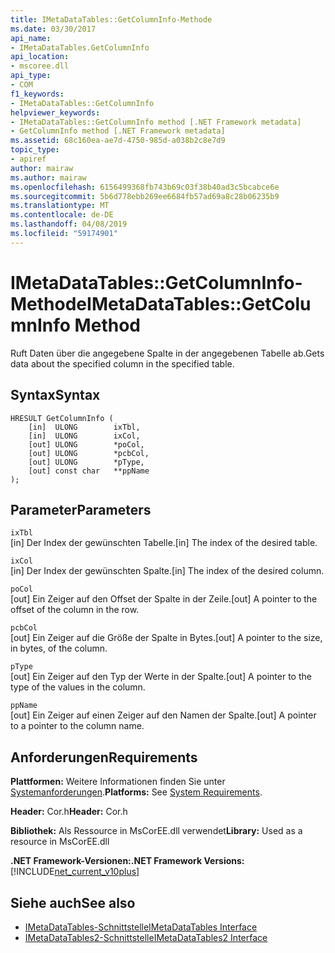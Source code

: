 ```yaml
---
title: IMetaDataTables::GetColumnInfo-Methode
ms.date: 03/30/2017
api_name:
- IMetaDataTables.GetColumnInfo
api_location:
- mscoree.dll
api_type:
- COM
f1_keywords:
- IMetaDataTables::GetColumnInfo
helpviewer_keywords:
- IMetaDataTables::GetColumnInfo method [.NET Framework metadata]
- GetColumnInfo method [.NET Framework metadata]
ms.assetid: 68c160ea-ae7d-4750-985d-a038b2c8e7d9
topic_type:
- apiref
author: mairaw
ms.author: mairaw
ms.openlocfilehash: 6156499368fb743b69c03f38b40ad3c5bcabce6e
ms.sourcegitcommit: 5b6d778ebb269ee6684fb57ad69a8c28b06235b9
ms.translationtype: MT
ms.contentlocale: de-DE
ms.lasthandoff: 04/08/2019
ms.locfileid: "59174901"
---
```

# <a name="imetadatatablesgetcolumninfo-method"></a><span data-ttu-id="647f4-102">IMetaDataTables::GetColumnInfo-Methode</span><span class="sxs-lookup"><span data-stu-id="647f4-102">IMetaDataTables::GetColumnInfo Method</span></span>
<span data-ttu-id="647f4-103">Ruft Daten über die angegebene Spalte in der angegebenen Tabelle ab.</span><span class="sxs-lookup"><span data-stu-id="647f4-103">Gets data about the specified column in the specified table.</span></span>  
  
## <a name="syntax"></a><span data-ttu-id="647f4-104">Syntax</span><span class="sxs-lookup"><span data-stu-id="647f4-104">Syntax</span></span>  
  
```  
HRESULT GetColumnInfo (   
    [in]  ULONG        ixTbl,  
    [in]  ULONG        ixCol,  
    [out] ULONG        *poCol,  
    [out] ULONG        *pcbCol,  
    [out] ULONG        *pType,  
    [out] const char   **ppName  
);  
```  
  
## <a name="parameters"></a><span data-ttu-id="647f4-105">Parameter</span><span class="sxs-lookup"><span data-stu-id="647f4-105">Parameters</span></span>  
 `ixTbl`  
 <span data-ttu-id="647f4-106">[in] Der Index der gewünschten Tabelle.</span><span class="sxs-lookup"><span data-stu-id="647f4-106">[in] The index of the desired table.</span></span>  
  
 `ixCol`  
 <span data-ttu-id="647f4-107">[in] Der Index der gewünschten Spalte.</span><span class="sxs-lookup"><span data-stu-id="647f4-107">[in] The index of the desired column.</span></span>  
  
 `poCol`  
 <span data-ttu-id="647f4-108">[out] Ein Zeiger auf den Offset der Spalte in der Zeile.</span><span class="sxs-lookup"><span data-stu-id="647f4-108">[out] A pointer to the offset of the column in the row.</span></span>  
  
 `pcbCol`  
 <span data-ttu-id="647f4-109">[out] Ein Zeiger auf die Größe der Spalte in Bytes.</span><span class="sxs-lookup"><span data-stu-id="647f4-109">[out] A pointer to the size, in bytes, of the column.</span></span>  
  
 `pType`  
 <span data-ttu-id="647f4-110">[out] Ein Zeiger auf den Typ der Werte in der Spalte.</span><span class="sxs-lookup"><span data-stu-id="647f4-110">[out] A pointer to the type of the values in the column.</span></span>  
  
 `ppName`  
 <span data-ttu-id="647f4-111">[out] Ein Zeiger auf einen Zeiger auf den Namen der Spalte.</span><span class="sxs-lookup"><span data-stu-id="647f4-111">[out] A pointer to a pointer to the column name.</span></span>  
  
## <a name="requirements"></a><span data-ttu-id="647f4-112">Anforderungen</span><span class="sxs-lookup"><span data-stu-id="647f4-112">Requirements</span></span>  
 <span data-ttu-id="647f4-113">**Plattformen:** Weitere Informationen finden Sie unter [Systemanforderungen](../../../../docs/framework/get-started/system-requirements.md).</span><span class="sxs-lookup"><span data-stu-id="647f4-113">**Platforms:** See [System Requirements](../../../../docs/framework/get-started/system-requirements.md).</span></span>  
  
 <span data-ttu-id="647f4-114">**Header:** Cor.h</span><span class="sxs-lookup"><span data-stu-id="647f4-114">**Header:** Cor.h</span></span>  
  
 <span data-ttu-id="647f4-115">**Bibliothek:** Als Ressource in MsCorEE.dll verwendet</span><span class="sxs-lookup"><span data-stu-id="647f4-115">**Library:** Used as a resource in MsCorEE.dll</span></span>  
  
 **<span data-ttu-id="647f4-116">.NET Framework-Versionen:</span><span class="sxs-lookup"><span data-stu-id="647f4-116">.NET Framework Versions:</span></span>** [!INCLUDE[net_current_v10plus](../../../../includes/net-current-v10plus-md.md)]  
  
## <a name="see-also"></a><span data-ttu-id="647f4-117">Siehe auch</span><span class="sxs-lookup"><span data-stu-id="647f4-117">See also</span></span>

- [<span data-ttu-id="647f4-118">IMetaDataTables-Schnittstelle</span><span class="sxs-lookup"><span data-stu-id="647f4-118">IMetaDataTables Interface</span></span>](../../../../docs/framework/unmanaged-api/metadata/imetadatatables-interface.md)
- [<span data-ttu-id="647f4-119">IMetaDataTables2-Schnittstelle</span><span class="sxs-lookup"><span data-stu-id="647f4-119">IMetaDataTables2 Interface</span></span>](../../../../docs/framework/unmanaged-api/metadata/imetadatatables2-interface.md)
